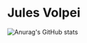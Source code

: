 # Jules Volpei


![Anurag's GitHub stats](https://github-readme-stats.vercel.app/api?username=JulesVolpei&show_icons=true&theme=onedark)
